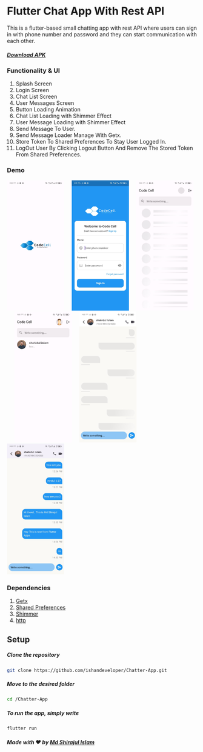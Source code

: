 
# Flutter Chat App With Rest API

This is a flutter-based small chatting app with rest API where users can sign in with phone number and password and they can start communication with each other.


##### <a href='https://apkfab.com/code-cell/com.example.small_chat/apk?h=cca404bc64455277736999f672e8abae2f1b1cbdfbfabd7c20ae5f71d71372ec'>Download APK</a>

### Functionality & UI

1. Splash Screen
2. Login Screen
3. Chat List Screen
4. User Messages Screen
5. Button Loading Animation
6. Chat List Loading with Shimmer Effect
7. User Message Loading with Shimmer Effect
8. Send Message To User.
9. Send Message Loader Manage With Getx.
10. Store Token To Shared Preferences To Stay User Logged In.
11. LogOut User By Clicking Logout Button And Remove The Stored Token From Shared Preferences.

### Demo


  <img src="https://raw.githubusercontent.com/programmingwormhole/flutter_chat_app/master/screenshot/splash.jpg?raw=false" width="30%">&nbsp;&nbsp;&nbsp;&nbsp;&nbsp;<img src="https://raw.githubusercontent.com/programmingwormhole/flutter_chat_app/master/screenshot/login.jpg?raw=false" width="30%">&nbsp;&nbsp;&nbsp;&nbsp;&nbsp;<img src="https://raw.githubusercontent.com/programmingwormhole/flutter_chat_app/master/screenshot/home_shimmer.jpg?raw=false" width="30%">&nbsp;&nbsp;&nbsp;&nbsp;&nbsp;<img src="https://raw.githubusercontent.com/programmingwormhole/flutter_chat_app/master/screenshot/home.jpg?raw=false" width="30%">&nbsp;&nbsp;&nbsp;&nbsp;&nbsp;<img src="https://raw.githubusercontent.com/programmingwormhole/flutter_chat_app/master/screenshot/chat_shimmer.jpg?raw=false" width="30%">&nbsp;&nbsp;&nbsp;&nbsp;&nbsp;<img src="https://raw.githubusercontent.com/programmingwormhole/flutter_chat_app/master/screenshot/chats.jpg?raw=false" width="30%">&nbsp;&nbsp;&nbsp;&nbsp;&nbsp;
  
  
### Dependencies

1. [Getx](https://pub.dev/packages/get)
2. [Shared Preferences](https://pub.dev/packages/shared_preferences)
3. [Shimmer](https://pub.dev/packages/shimmer)
4. [http](https://pub.dev/packages/http)

## Setup

  ##### Clone the repository
```bash
git clone https://github.com/ishandeveloper/Chatter-App.git
```
  ##### Move to the desired folder
```bash
cd /Chatter-App
```

  ##### To run the app, simply write
```bash
flutter run
```

##### Made with ♥ by <a href="https://github.com/programmingwormhole">Md Shirajul Islam</a>
